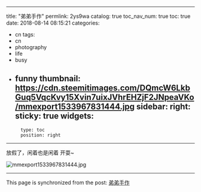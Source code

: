 
---
title: "弟弟手作"
permlink: 2ys9wa
catalog: true
toc_nav_num: true
toc: true
date: 2018-08-14 08:15:21
categories:
- cn
tags:
- cn
- photography
- life
- busy
- funny
thumbnail: https://cdn.steemitimages.com/DQmcW6LkbGuq5VqcKvy15Xvin7uixJVhrEHZjF2JNpeaVKo/mmexport1533967831444.jpg
sidebar:
    right:
        sticky: true
widgets:
    -
        type: toc
        position: right
---


放假了，闲着也是闲着
开耍~

![mmexport1533967831444.jpg](https://cdn.steemitimages.com/DQmcW6LkbGuq5VqcKvy15Xvin7uixJVhrEHZjF2JNpeaVKo/mmexport1533967831444.jpg)

- - -

This page is synchronized from the post: [弟弟手作](https://steemit.com/@andrewma/2ys9wa)
